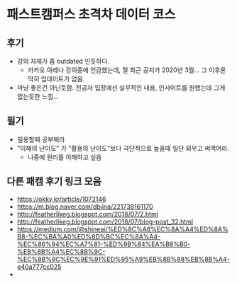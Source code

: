 # 패스트캠퍼스 초격차 데이터 코스
## 후기
- 강의 자체가 좀 outdated 인듯하다. 
	- 카카오 아레나 강의중에 언급했는데, 젤 최근 공지가 2020년 3월... 그 이후론 딱히 업데이트가 없음.
- 마냥 좋은건 아닌듯함. 전공자 입장에선 실무적인 내용, 인사이트를 원했는데 그게 없는듯한 느낌...

## 필기
-   필용할때 공부해라
-   "이해의 난이도" 가 "활용의 난이도"보다 극단적으로 높을때 일단 외우고 써먹어라.
    -   나중에 원리를 이해하고 싶음

## 다른 패캠 후기 링크 모음
- https://okky.kr/article/1072146
- https://m.blog.naver.com/dbjina/221738161170
- http://featherlikeg.blogspot.com/2018/07/2.html
- http://featherlikeg.blogspot.com/2018/07/blog-post_32.html
- https://medium.com/@shineai/%ED%8C%A8%EC%8A%A4%ED%8A%B8-%EC%BA%A0%ED%8D%BC%EC%8A%A4-%EC%86%94%EC%A7%81-%ED%9B%84%EA%B8%B0-%EB%8B%A4%EC%8B%9C-%EC%8B%9C%EC%9E%91%ED%95%A9%EB%8B%88%EB%8B%A4-e40a777cc025
- 